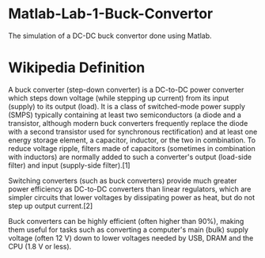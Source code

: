 # Matlab-Lab-1-Buck-Convertor
The simulation of a DC-DC buck convertor done using Matlab. 

# Wikipedia Definition 
A buck converter (step-down converter) is a DC-to-DC power converter which steps down voltage (while stepping up current) from its input (supply) to its output (load). It is a class of switched-mode power supply (SMPS) typically containing at least two semiconductors (a diode and a transistor, although modern buck converters frequently replace the diode with a second transistor used for synchronous rectification) and at least one energy storage element, a capacitor, inductor, or the two in combination. To reduce voltage ripple, filters made of capacitors (sometimes in combination with inductors) are normally added to such a converter's output (load-side filter) and input (supply-side filter).[1]

Switching converters (such as buck converters) provide much greater power efficiency as DC-to-DC converters than linear regulators, which are simpler circuits that lower voltages by dissipating power as heat, but do not step up output current.[2]

Buck converters can be highly efficient (often higher than 90%), making them useful for tasks such as converting a computer's main (bulk) supply voltage (often 12 V) down to lower voltages needed by USB, DRAM and the CPU (1.8 V or less).
